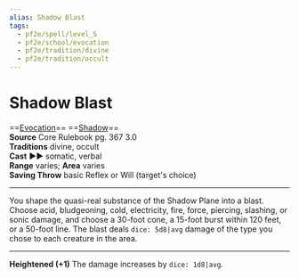 ```yaml
---
alias: Shadow Blast
tags:
  - pf2e/spell/level_5
  - pf2e/school/evocation
  - pf2e/tradition/divine
  - pf2e/tradition/occult
---
```


# Shadow Blast

==[Evocation](Evocation.md)== ==[Shadow](Shadow.md)==  
__Source__ Core Rulebook pg. 367 3.0  
**Traditions** divine, occult  
**Cast** ►► somatic, verbal  
**Range** varies; **Area** varies  
**Saving Throw** basic Reflex or Will (target's choice)

---

You shape the quasi-real substance of the Shadow Plane into a blast. Choose acid, bludgeoning, cold, electricity, fire, force, piercing, slashing, or sonic damage, and choose a 30-foot cone, a 15-foot burst within 120 feet, or a 50-foot line. The blast deals `dice: 5d8|avg` damage of the type you chose to each creature in the area.

<hr>

**Heightened (+1)** The damage increases by `dice: 1d8|avg`.

